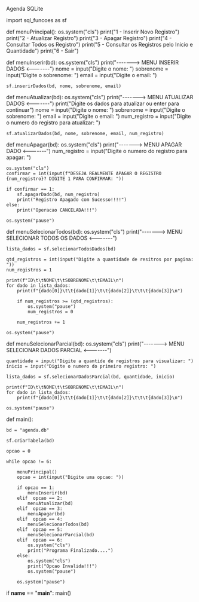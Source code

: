 Agenda SQLite

import sql_funcoes as sf

def menuPrincipal():
    os.system("cls")
    print("1 - Inserir Novo Registro")
    print("2 - Atualizar Registro")
    print("3 - Apagar Registro")
    print("4 - Consultar Todos os Registro")
    print("5 - Consultar os Registros pelo Inicio e Quantidade")
    print("6 - Sair")

def menuInserir(bd):
    os.system("cls")
    print("-------> MENU INSERIR DADOS <-------")
    nome = input("Digite o nome: ")
    sobrenome = input("Digite o sobrenome: ")
    email = input("Digite o email: ")

    sf.inserirDados(bd, nome, sobrenome, email)

def menuAtualizar(bd):
    os.system("cls")
    print("-------> MENU ATUALIZAR DADOS <-------")
    print("Digite os dados para atualizar ou enter para continuar")
    nome = input("Digite o nome: ")
    sobrenome = input("Digite o sobrenome: ")
    email = input("Digite o email: ")
    num_registro = input("Digite o numero do registro para atualizar: ")

    sf.atualizarDados(bd, nome, sobrenome, email, num_registro)

def menuApagar(bd):
    os.system("cls")
    print("-------> MENU APAGAR DADO <-------")
    num_registro = input("Digite o numero do registro para apagar: ")

    os.system("cls")
    confirmar = int(input(f"DESEJA REALMENTE APAGAR O REGISTRO {num_registro}? DIGITE 1 PARA CONFIRMAR: "))

    if confirmar == 1:
        sf.apagarDado(bd, num_registro)
        print("Registro Apagado com Sucesso!!!!")
    else:
        print("Operacao CANCELADA!!!")

    os.system("pause")

def menuSelecionarTodos(bd):
    os.system("cls")
    print("-------> MENU SELECIONAR TODOS OS DADOS <-------")

    lista_dados = sf.selecionarTodosDados(bd)

    qtd_registros = int(input("Digite a quantidade de resitros por pagina: "))
    num_registros = 1

    print(f"ID\t\tNOME\t\tSOBRENOME\t\tEMAIL\n")
    for dado in lista_dados:
        print(f"{dado[0]}\t\t{dado[1]}\t\t{dado[2]}\t\t\t{dado[3]}\n")

        if num_registros >= (qtd_registros):
            os.system("pause")
            num_registros = 0

        num_registros += 1    

    os.system("pause")

def menuSelecionarParcial(bd):
    os.system("cls")
    print("-------> MENU SELECIONAR DADOS PARCIAL <-------")

    quantidade = input("Digite a quantide de registros para visualizar: ")
    inicio = input("Digite o numero do primeiro registro: ")

    lista_dados = sf.selecionarDadosParcial(bd, quantidade, inicio)

    print(f"ID\t\tNOME\t\tSOBRENOME\t\tEMAIL\n")
    for dado in lista_dados:
        print(f"{dado[0]}\t\t{dado[1]}\t\t{dado[2]}\t\t\t{dado[3]}\n")   

    os.system("pause")


def main():

    bd = "agenda.db"

    sf.criarTabela(bd)

    opcao = 0

    while opcao != 6:

        menuPrincipal()
        opcao = int(input("Digite uma opcao: "))

        if opcao == 1:
            menuInserir(bd)
        elif  opcao == 2:
            menuAtualizar(bd)
        elif  opcao == 3:
            menuApagar(bd)
        elif  opcao == 4:
            menuSelecionarTodos(bd)
        elif  opcao == 5:
            menuSelecionarParcial(bd)
        elif  opcao == 6:
            os.system("cls")
            print("Programa Finalizado....")
        else:
            os.system("cls")
            print("Opcao Invalida!!!")
            os.system("pause")

        os.system("pause")


if __name__ == "__main__":
    main()
